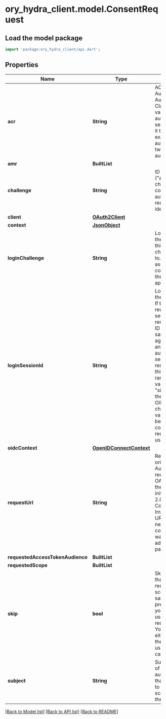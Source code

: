 # ory_hydra_client.model.ConsentRequest

## Load the model package

```dart
import 'package:ory_hydra_client/api.dart';
```

## Properties

| Name                             | Type                                                | Description                                                                                                                                                                                                                                                                                                                                                                                                                                                              | Notes      |
| -------------------------------- | --------------------------------------------------- | ------------------------------------------------------------------------------------------------------------------------------------------------------------------------------------------------------------------------------------------------------------------------------------------------------------------------------------------------------------------------------------------------------------------------------------------------------------------------ | ---------- |
| **acr**                          | **String**                                          | ACR represents the Authentication AuthorizationContext Class Reference value for this authentication session. You can use it to express that, for example, a user authenticated using two factor authentication.                                                                                                                                                                                                                                                         | [optional] |
| **amr**                          | **BuiltList<String>**                               |                                                                                                                                                                                                                                                                                                                                                                                                                                                                          | [optional] |
| **challenge**                    | **String**                                          | ID is the identifier (\"authorization challenge\") of the consent authorization request. It is used to identify the session.                                                                                                                                                                                                                                                                                                                                             |
| **client**                       | [**OAuth2Client**](OAuth2Client.md)                 |                                                                                                                                                                                                                                                                                                                                                                                                                                                                          | [optional] |
| **context**                      | [**JsonObject**](.md)                               |                                                                                                                                                                                                                                                                                                                                                                                                                                                                          | [optional] |
| **loginChallenge**               | **String**                                          | LoginChallenge is the login challenge this consent challenge belongs to. It can be used to associate a login and consent request in the login & consent app.                                                                                                                                                                                                                                                                                                             | [optional] |
| **loginSessionId**               | **String**                                          | LoginSessionID is the login session ID. If the user-agent reuses a login session (via cookie / remember flag) this ID will remain the same. If the user-agent did not have an existing authentication session (e.g. remember is false) this will be a new random value. This value is used as the \"sid\" parameter in the ID Token and in OIDC Front-/Back- channel logout. It's value can generally be used to associate consecutive login requests by a certain user. | [optional] |
| **oidcContext**                  | [**OpenIDConnectContext**](OpenIDConnectContext.md) |                                                                                                                                                                                                                                                                                                                                                                                                                                                                          | [optional] |
| **requestUrl**                   | **String**                                          | RequestURL is the original OAuth 2.0 Authorization URL requested by the OAuth 2.0 client. It is the URL which initiates the OAuth 2.0 Authorization Code or OAuth 2.0 Implicit flow. This URL is typically not needed, but might come in handy if you want to deal with additional request parameters.                                                                                                                                                                   | [optional] |
| **requestedAccessTokenAudience** | **BuiltList<String>**                               |                                                                                                                                                                                                                                                                                                                                                                                                                                                                          | [optional] |
| **requestedScope**               | **BuiltList<String>**                               |                                                                                                                                                                                                                                                                                                                                                                                                                                                                          | [optional] |
| **skip**                         | **bool**                                            | Skip, if true, implies that the client has requested the same scopes from the same user previously. If true, you must not ask the user to grant the requested scopes. You must however either allow or deny the consent request using the usual API call.                                                                                                                                                                                                                | [optional] |
| **subject**                      | **String**                                          | Subject is the user ID of the end-user that authenticated. Now, that end user needs to grant or deny the scope requested by the OAuth 2.0 client.                                                                                                                                                                                                                                                                                                                        | [optional] |

[[Back to Model list]](../README.md#documentation-for-models) [[Back to API list]](../README.md#documentation-for-api-endpoints) [[Back to README]](../README.md)
